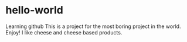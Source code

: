 hello-world
===========

Learning github
This is a project for the most boring project in the world.  Enjoy!
I like cheese and cheese based products.
